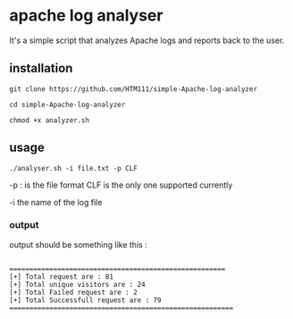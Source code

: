 
# apache log analyser

It's a simple script that analyzes Apache logs and reports back to the user.




## installation
```
git clone https://github.com/HTM111/simple-Apache-log-analyzer

cd simple-Apache-log-analyzer

chmod +x analyzer.sh
```
## usage
```
./analyser.sh -i file.txt -p CLF
```
-p : is the file format CLF is the only one supported currently 

-i the name of the log file 

### output 

output should be something like this : 
```

======================================================
[+] Total request are : 81
[+] Total unique visitors are : 24
[+] Total Failed request are : 2
[+] Total Successfull request are : 79
========================================================
```


